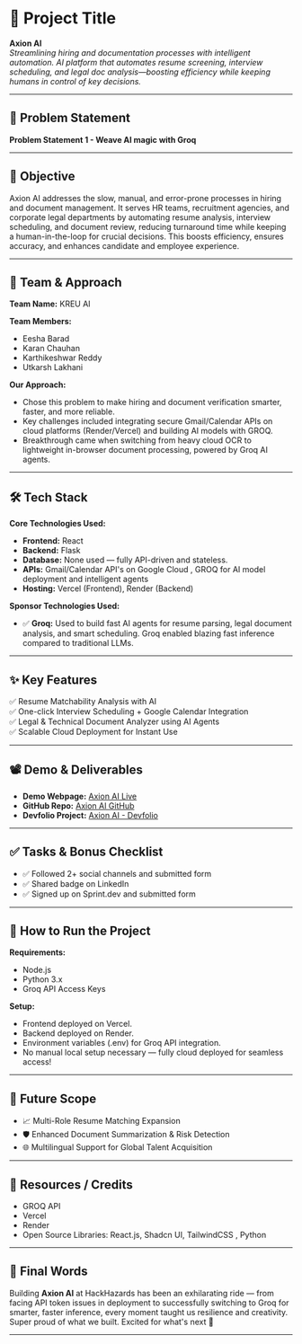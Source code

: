 # 🚀 Project Title
**Axion AI**  
*Streamlining hiring and documentation processes with intelligent automation.*
*AI platform that automates resume screening, interview scheduling, and legal doc analysis—boosting efficiency while keeping humans in control of key decisions.*

---

## 📌 Problem Statement
**Problem Statement 1 - Weave AI magic with Groq**

---

## 🎯 Objective
Axion AI addresses the slow, manual, and error-prone processes in hiring and document management. It serves HR teams, recruitment agencies, and corporate legal departments by automating resume analysis, interview scheduling, and document review, reducing turnaround time while keeping a human-in-the-loop for crucial decisions. This boosts efficiency, ensures accuracy, and enhances candidate and employee experience.

---

## 🧠 Team & Approach
**Team Name:** KREU AI

**Team Members:**
- Eesha Barad
- Karan Chauhan
- Karthikeshwar Reddy
- Utkarsh Lakhani

**Our Approach:**
- Chose this problem to make hiring and document verification smarter, faster, and more reliable.
- Key challenges included integrating secure Gmail/Calendar APIs on cloud platforms (Render/Vercel) and building AI models with GROQ.
- Breakthrough came when switching from heavy cloud OCR to lightweight in-browser document processing, powered by Groq AI agents.

---

## 🛠️ Tech Stack
**Core Technologies Used:**
- **Frontend:** React
- **Backend:** Flask
- **Database:** None used — fully API-driven and stateless.
- **APIs:**  Gmail/Calendar API's on Google Cloud , GROQ for AI model deployment and intelligent agents 
- **Hosting:** Vercel (Frontend), Render (Backend)

**Sponsor Technologies Used:**
- ✅ **Groq:** Used to build fast AI agents for resume parsing, legal document analysis, and smart scheduling. Groq enabled blazing fast inference compared to traditional LLMs.

---

## ✨ Key Features
✅ Resume Matchability Analysis with AI  
✅ One-click Interview Scheduling + Google Calendar Integration  
✅ Legal & Technical Document Analyzer using AI Agents  
✅ Scalable Cloud Deployment for Instant Use

---

## 📽️ Demo & Deliverables
- **Demo Webpage:** [Axion AI Live](https://axion-ai-ten.vercel.app/)
- **GitHub Repo:** [Axion AI GitHub](https://github.com/Mr-Thop/Axion.AI)
- **Devfolio Project:** [Axion AI - Devfolio](https://devfolio.co/projects/champak-ca61)

---

## ✅ Tasks & Bonus Checklist
- ✅ Followed 2+ social channels and submitted form
- ✅ Shared badge on LinkedIn
- ✅ Signed up on Sprint.dev and submitted form

---

## 🧪 How to Run the Project
**Requirements:**
- Node.js
- Python 3.x
- Groq API Access Keys

**Setup:**
- Frontend deployed on Vercel.
- Backend deployed on Render.
- Environment variables (.env) for Groq API integration.
- No manual local setup necessary — fully cloud deployed for seamless access!

---

## 🧬 Future Scope
- 📈 Multi-Role Resume Matching Expansion
- 🛡️ Enhanced Document Summarization & Risk Detection
- 🌐 Multilingual Support for Global Talent Acquisition

---

## 📎 Resources / Credits
- GROQ API
- Vercel
- Render
- Open Source Libraries: React.js, Shadcn UI, TailwindCSS , Python

---

## 🏁 Final Words
Building **Axion AI** at HackHazards has been an exhilarating ride — from facing API token issues in deployment to successfully switching to Groq for smarter, faster inference, every moment taught us resilience and creativity.  
Super proud of what we built. Excited for what's next 🚀

---
